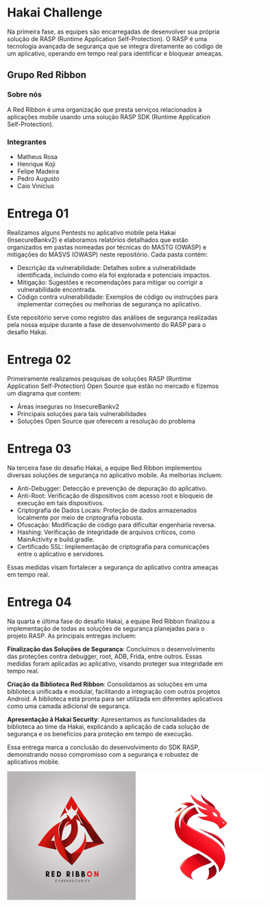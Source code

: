# Hakai Challenge
Na primeira fase, as equipes são encarregadas de desenvolver sua própria solução de RASP (Runtime Application Self-Protection). O RASP é uma tecnologia avançada de segurança que se integra diretamente ao código de um aplicativo, operando em tempo real para identificar e bloquear
ameaças.

## Grupo Red Ribbon

### Sobre nós
A Red Ribbon é uma organização que presta serviços relacionados à aplicações mobile usando uma solução RASP SDK (Runtime Application Self-Protection).

### Integrantes

- Matheus Rosa
- Henrique Koji
- Felipe Madeira
- Pedro Augusto
- Caio Vinícius

# Entrega 01
Realizamos alguns Pentests no aplicativo mobile pela Hakai (InsecureBankv2) e elaboramos relatórios detalhados que estão organizados em pastas nomeadas por técnicas do MASTG (OWASP) e mitigações do MASVS (OWASP) neste repositório. Cada pasta contém:

- Descrição da vulnerabilidade: Detalhes sobre a vulnerabilidade identificada, incluindo como ela foi explorada e potenciais impactos.
- Mitigação: Sugestões e recomendações para mitigar ou corrigir a vulnerabilidade encontrada.
- Código contra vulnerabilidade: Exemplos de código ou instruções para implementar correções ou melhorias de segurança no aplicativo.
  
Este repositório serve como registro das análises de segurança realizadas pela nossa equipe durante a fase de desenvolvimento do RASP para o desafio Hakai.

# Entrega 02
Primeiramente realizamos pesquisas de soluções RASP (Runtime Application Self-Protection) Open Source que estão no mercado e fizemos um diagrama que contem:

- Áreas inseguras no InsecureBankv2
- Principais soluções para tais vulnerabilidades
- Soluções Open Source que oferecem a resolução do problema

# Entrega 03

Na terceira fase do desafio Hakai, a equipe Red Ribbon implementou diversas soluções de segurança no aplicativo mobile. As melhorias incluem:

- Anti-Debugger: Detecção e prevenção de depuração do aplicativo.
- Anti-Root: Verificação de dispositivos com acesso root e bloqueio de execução em tais dispositivos.
- Criptografia de Dados Locais: Proteção de dados armazenados localmente por meio de criptografia robusta.
- Ofuscação: Modificação de código para dificultar engenharia reversa.
- Hashing: Verificação de integridade de arquivos críticos, como MainActivity e build.gradle.
- Certificado SSL: Implementação de criptografia para comunicações entre o aplicativo e servidores.

Essas medidas visam fortalecer a segurança do aplicativo contra ameaças em tempo real.

# Entrega 04

Na quarta e última fase do desafio Hakai, a equipe Red Ribbon finalizou a implementação de todas as soluções de segurança planejadas para o projeto RASP. As principais entregas incluem:

**Finalização das Soluções de Segurança**: Concluímos o desenvolvimento das proteções contra debugger, root, ADB, Frida, entre outros. Essas medidas foram aplicadas ao aplicativo, visando proteger sua integridade em tempo real.

**Criação da Biblioteca Red Ribbon**: Consolidamos as soluções em uma biblioteca unificada e modular, facilitando a integração com outros projetos Android. A biblioteca está pronta para ser utilizada em diferentes aplicativos como uma camada adicional de segurança.

**Apresentação à Hakai Security**: Apresentamos as funcionalidades da biblioteca ao time da Hakai, explicando a aplicação de cada solução de segurança e os benefícios para proteção em tempo de execução.

Essa entrega marca a conclusão do desenvolvimento do SDK RASP, demonstrando nosso compromisso com a segurança e robustez de aplicativos mobile.


<div style="display: flex;">
  <img src="2.png" alt="Texto Alternativo" width="300px">
  <img src="3.png" alt="Texto Alternativo" width="300px">
</div>
